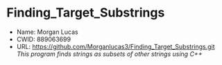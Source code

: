 # Finding_Target_Substrings
* Name: Morgan Lucas <br />  
* CWID: 889063699  <br />
* URL: https://github.com/Morganlucas3/Finding_Target_Substrings.git <br />
_This program finds strings as subsets of other strings using C++_  

